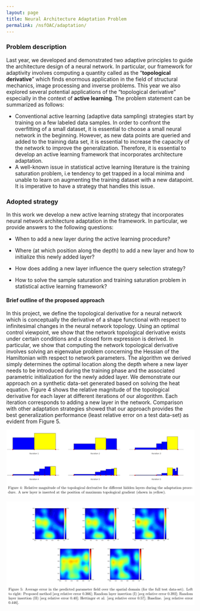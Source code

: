 ```yaml
---
layout: page
title: Neural Architecture Adaptation Problem
permalink: /nsfOAC/adaptation/
---
```

### Problem description
Last year, we developed and demonstrated two adaptive principles to guide the architecture design of a neural
network. In particular, our framework for adaptivity  involves computing a quantity
called as the “**topological derivative**” which finds enormous application in the field of structural mechanics, image
processing and inverse problems. This year we also explored several potential applications
of the “topological derivative” especially in the context of **active learning**. The problem statement can be summarized as follows:

- Conventional active learning (adaptive data sampling) strategies start by training on a few labeled data
samples. In order to confront the overfitting of a small dataset, it is essential to choose a small neural
network in the beginning. However, as new data points are queried and added to the training data set, it is
essential to increase the capacity of the network to improve the generalization. Therefore, it is essential to
develop an active learning framework that incorporates architecture adaptation.
- A well-known issue in statistical active learning literature is the training saturation problem, i.e tendency
to get trapped in a local minima and unable to learn on augmenting the training dataset with a new datapoint. It is imperative to have a strategy that handles this issue.


### Adopted strategy

In this work we develop a new active learning strategy that incorporates neural
network architecture adaptation in the framework. In particular, we provide answers to the following questions:

- When to add a new layer during the active learning procedure?

- Where (at which position along the depth) to add a new layer and how to initialize this newly added layer?

- How does adding a new layer influence the query selection strategy?

- How to solve the sample saturation and training saturation problem in statistical active learning framework?

#### Brief outline of the proposed approach


In this project, we define the topological derivative for a neural network which is conceptually the derivative of a shape functional with respect to infinitesimal changes in the neural network topology. Using an optimal control viewpoint, we show that the network topological derivative exists under certain conditions and a closed form expression is derived. In particular, we show that computing the network topological derivative involves solving an eigenvalue problem concerning the Hessian of the Hamiltonian with respect to network parameters. The algorithm we derived simply determines the optimal location along the depth where a new layer needs to be introduced during the training phase and the associated parametric initialization for the newly added layer.  We demonstrate our approach on a synthetic data-set generated based on solving the heat equation. Figure 4 shows the relative magnitude of the topological derivative for each layer at different iterations of our alogorithm. Each iteration corresponds to adding a new layer in the network. Comparison with other adaptation strategies showed that our approach provides the best generalization performance (least relative error on a test data-set) as evident from Figure 5. 


![Fig4](/assets/figures/Krish/result_4.png "fig:summ4")

![Fig5](/assets/figures/Krish/result_5.png "fig:summ5")